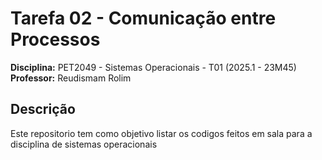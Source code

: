 # Tarefa 02 - Comunicação entre Processos  
**Disciplina:** PET2049 - Sistemas Operacionais - T01 (2025.1 - 23M45)  
**Professor:** Reudismam Rolim  


## Descrição

Este repositorio tem como objetivo listar os codigos feitos em sala para a disciplina de sistemas operacionais

